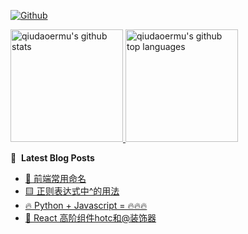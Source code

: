 [![Github](https://img.shields.io/github/followers/qiudaoermu?label=Follow&style=social)](https://github.com/qiudaoermu)

<a href="https://github.com/qiudaoermu">
  <img height="180em" src="https://github-readme-stats.vercel.app/api?username=qiudaoermu&show_icons=true&count_private=true" alt="qiudaoermu's github stats" />
  <img height="180em" src="https://github-readme-stats.vercel.app/api/top-langs/?username=qiudaoermu&layout=compact" alt="qiudaoermu's github top languages" />
</a>
<br/>

<!--
** qiudaoermu / qiudaoermu ** is a ✨ _special_ ✨ repository because its`README.md`(this file) appears on your GitHub profile.

Here are some ideas to get you started:

  - 🔭 I’m currently working on ...
- 🌱 I’m currently learning ...
- 👯 I’m looking to collaborate on ...
- 🤔 I’m looking for help with ...
- 💬 Ask me about ...
- 📫 How to reach me: ...
- 😄 Pronouns: ...
- ⚡ Fun fact: ...
-->

📕 &nbsp;**Latest Blog Posts**

<!-- BLOG-POST-LIST:START -->
- [📣 前端常用命名](https://qiudaoermu.github.io//2021/11/03/%E5%89%8D%E7%AB%AF%E5%B8%B8%E7%94%A8%E5%91%BD%E5%90%8D/)
- [🟨 正则表达式中^的用法](https://qiudaoermu.github.io//2021/10/21/%E6%AD%A3%E5%88%99%E8%A1%A8%E8%BE%BE%E5%BC%8F%E4%B8%AD-%E7%9A%84%E7%94%A8%E6%B3%95/)
- [🔥 Python + Javascript = 🔥🔥🔥](https://qiudaoermu.github.io//2021/10/21/Python-+-JavaScript-=/)
- [🔋 React 高阶组件hotc和@装饰器](https://qiudaoermu.github.io//2021/10/21/react-%E9%AB%98%E9%98%B6%E7%BB%84%E4%BB%B6hotc%E5%92%8C@%E8%A3%85%E9%A5%B0%E5%99%A8/)
<!-- BLOG-POST-LIST:END -->



